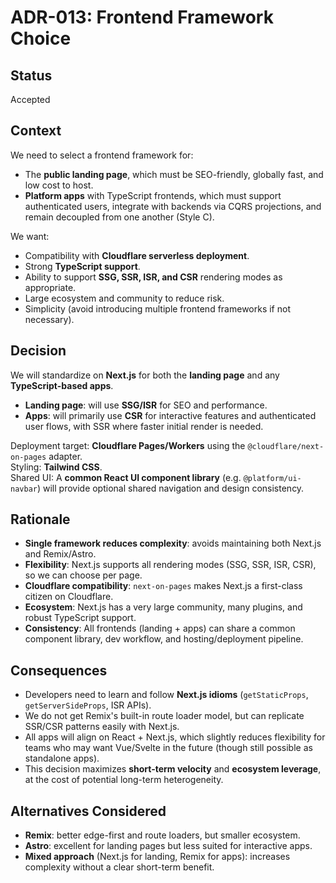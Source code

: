 # ADR-013: Frontend Framework Choice

## Status

Accepted

## Context

We need to select a frontend framework for:

- The **public landing page**, which must be SEO-friendly, globally fast, and low cost to host.
- **Platform apps** with TypeScript frontends, which must support authenticated users, integrate with backends via CQRS projections, and remain decoupled from one another (Style C).

We want:

- Compatibility with **Cloudflare serverless deployment**.
- Strong **TypeScript support**.
- Ability to support **SSG, SSR, ISR, and CSR** rendering modes as appropriate.
- Large ecosystem and community to reduce risk.
- Simplicity (avoid introducing multiple frontend frameworks if not necessary).

## Decision

We will standardize on **Next.js** for both the **landing page** and any **TypeScript-based apps**.

- **Landing page**: will use **SSG/ISR** for SEO and performance.
- **Apps**: will primarily use **CSR** for interactive features and authenticated user flows, with SSR where faster initial render is needed.

Deployment target: **Cloudflare Pages/Workers** using the `@cloudflare/next-on-pages` adapter.  
Styling: **Tailwind CSS**.  
Shared UI: A **common React UI component library** (e.g. `@platform/ui-navbar`) will provide optional shared navigation and design consistency.

## Rationale

- **Single framework reduces complexity**: avoids maintaining both Next.js and Remix/Astro.
- **Flexibility**: Next.js supports all rendering modes (SSG, SSR, ISR, CSR), so we can choose per page.
- **Cloudflare compatibility**: `next-on-pages` makes Next.js a first-class citizen on Cloudflare.
- **Ecosystem**: Next.js has a very large community, many plugins, and robust TypeScript support.
- **Consistency**: All frontends (landing + apps) can share a common component library, dev workflow, and hosting/deployment pipeline.

## Consequences

- Developers need to learn and follow **Next.js idioms** (`getStaticProps`, `getServerSideProps`, ISR APIs).
- We do not get Remix's built-in route loader model, but can replicate SSR/CSR patterns easily with Next.js.
- All apps will align on React + Next.js, which slightly reduces flexibility for teams who may want Vue/Svelte in the future (though still possible as standalone apps).
- This decision maximizes **short-term velocity** and **ecosystem leverage**, at the cost of potential long-term heterogeneity.

## Alternatives Considered

- **Remix**: better edge-first and route loaders, but smaller ecosystem.
- **Astro**: excellent for landing pages but less suited for interactive apps.
- **Mixed approach** (Next.js for landing, Remix for apps): increases complexity without a clear short-term benefit.
